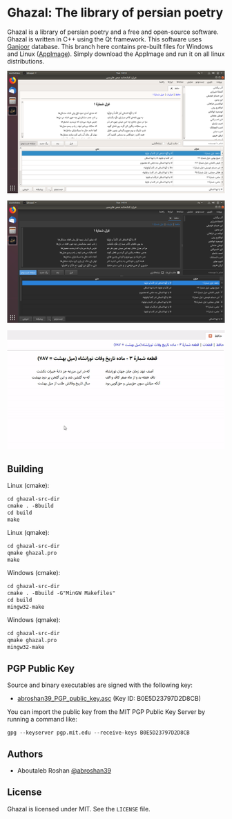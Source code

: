 # Ghazal: The library of persian poetry
Ghazal is a library of persian poetry and a free and open-source software. Ghazal is written in C++ using the Qt framework. This software uses [Ganjoor](https://ganjoor.net) database. This branch here contains pre-built files for Windows and Linux ([AppImage](https://appimage.org)). Simply download the AppImage and run it on all linux distributions.

![linux-01](app-screenshots/linux-01.png)

![linux-02-dark](app-screenshots/linux-02-dark.png)

![windows-01-abjad](app-screenshots/windows-01-abjad.gif)

## Building
Linux (cmake):
```
cd ghazal-src-dir
cmake . -Bbuild
cd build
make
```

Linux (qmake):
```
cd ghazal-src-dir
qmake ghazal.pro
make
```

Windows (cmake):
```
cd ghazal-src-dir
cmake . -Bbuild -G"MinGW Makefiles"
cd build
mingw32-make
```

Windows (qmake):
```
cd ghazal-src-dir
qmake ghazal.pro
mingw32-make
```

## PGP Public Key
Source and binary executables are signed with the following key:
- [abroshan39_PGP_public_key.asc](http://www.rosybit.com/abroshan39/abroshan39_PGP_public_key.asc) (Key ID: B0E5D23797D2D8CB)

You can import the public key from the MIT PGP Public Key Server by running a command like:
```
gpg --keyserver pgp.mit.edu --receive-keys B0E5D23797D2D8CB
```

## Authors
- Aboutaleb Roshan [@abroshan39](https://github.com/abroshan39)

## License
Ghazal is licensed under MIT. See the `LICENSE` file.
